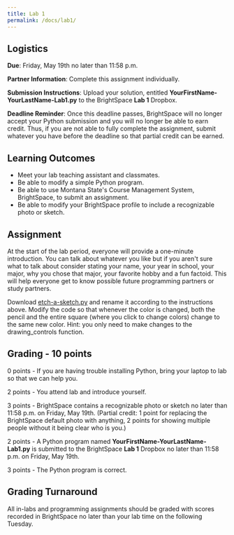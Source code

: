 ```yaml
---
title: Lab 1
permalink: /docs/lab1/
---
```


## Logistics
**Due**: Friday, May 19th no later than 11:58 p.m.

**Partner Information**: Complete this assignment individually.

**Submission Instructions**: Upload your solution, entitled **YourFirstName-YourLastName-Lab1.py** to the BrightSpace **Lab 1** Dropbox.

**Deadline Reminder**: Once this deadline passes, BrightSpace will no longer accept your Python submission and you will no longer be able to earn credit. Thus, if you are not able to fully complete the assignment, submit whatever you have before the deadline so that partial credit can be earned.

## Learning Outcomes
- Meet your lab teaching assistant and classmates.
- Be able to modify a simple Python program.
- Be able to use Montana State's Course Management System, BrightSpace, to submit an assignment.
- Be able to modify your BrightSpace profile to include a recognizable photo or sketch.

## Assignment
At the start of the lab period, everyone will provide a one-minute introduction. You can talk about whatever you like but if you aren't sure what to talk about consider stating your name, your year in school, your major, why you chose that major, your favorite hobby and a fun factoid. This will help everyone get to know possible future programming partners or study partners.

Download [etch-a-sketch.py](https://replit.com/@JosephChipps/etch-a-sketch#main.py) and rename it according to the instructions above.
Modify the code so that whenever the color is changed, both the pencil and the entire square (where you click to change colors) change to the same new color. Hint: you only need to make changes to the drawing_controls function.

## Grading - 10 points
0 points - If you are having trouble installing Python, bring your laptop to lab so that we can help you.

2 points - You attend lab and introduce yourself.

3 points - BrightSpace contains a recognizable photo or sketch no later than 11:58 p.m. on Friday, May 19th. (Partial credit: 1 point for replacing the BrightSpace default photo with anything, 2 points for showing multiple people without it being clear who is you.)

2 points - A Python program named **YourFirstName-YourLastName-Lab1.py** is submitted to the BrightSpace **Lab 1** Dropbox no later than 11:58 p.m. on Friday, May 19th.

3 points - The Python program is correct.

## Grading Turnaround
All in-labs and programming assignments should be graded with scores recorded in BrightSpace no later than your lab time on the following Tuesday.